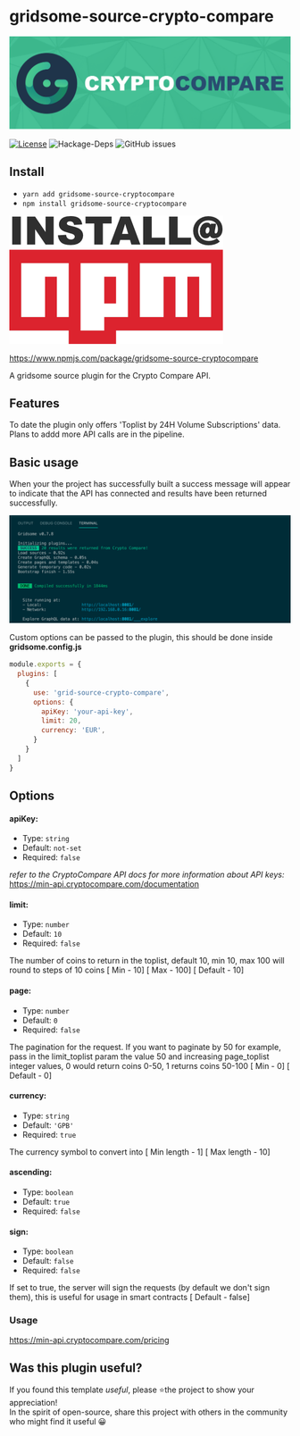 # gridsome-source-crypto-compare
![](gridsome-plugin-source-crypto-compare-logo.png)

 [![License](https://img.shields.io/npm/l/@nrwl/workspace.svg?style=flat-square&color=lightgrey)]()
![Hackage-Deps](https://img.shields.io/hackage-deps/v/up?color=green&style=flat-square)
![GitHub issues](https://img.shields.io/github/issues/leonlafa/node-type-express?style=flat-square&color=blue)

## Install

- `yarn add gridsome-source-cryptocompare`
- `npm install gridsome-source-cryptocompare`

![](npm-readme.png)

https://www.npmjs.com/package/gridsome-source-cryptocompare

A gridsome source plugin for the Crypto Compare API.   

## Features
To date the plugin only offers 'Toplist by 24H Volume Subscriptions' data.   Plans to addd more API calls are in the pipeline.

## Basic usage

When your the project has successfully built a success message will appear to indicate that the API has connected  and results have been returned successfully.

![](gridsoe-crypto-compare-success.png)

Custom options can be passed to the plugin, this should be done inside __gridsome.config.js__

```js
module.exports = {
  plugins: [
    {
      use: 'grid-source-crypto-compare',
      options: {
        apiKey: 'your-api-key',
        limit: 20,
        currency: 'EUR',
      }
    }
  ]
}
```
## Options

#### apiKey:
- Type: `string`
- Default:  `not-set`
- Required: `false`

_refer to the CryptoCompare API docs for more information about API keys:_
https://min-api.cryptocompare.com/documentation

#### limit:
- Type: `number`
- Default:  `10`
- Required: `false`

The number of coins to return in the toplist, default 10, min 10, max 100 will round to steps of 10 coins [ Min - 10] [ Max - 100] [ Default - 10]

#### page:
- Type: `number`
- Default:  `0`
- Required: `false`

The pagination for the request. If you want to paginate by 50 for example, pass in the limit_toplist param the value 50 and increasing page_toplist integer values, 0 would return coins 0-50, 1 returns coins 50-100 [ Min - 0] [ Default - 0]

#### currency:
- Type: `string`
- Default:  `'GPB'`
- Required: `true`

The currency symbol to convert into [ Min length - 1] [ Max length - 10]

#### ascending:
- Type: `boolean`
- Default:  `true`
- Required: `false`

#### sign:
- Type: `boolean`
- Default:  `false`
- Required: `false`

If set to true, the server will sign the requests (by default we don't sign them), this is useful for usage in smart contracts [ Default - false]

### Usage
https://min-api.cryptocompare.com/pricing

## Was this plugin useful?

If you found this template _useful_,
please ⭐️the project to show your appreciation!
<br>
In the spirit of open-source, share this project with others in the community who might find it useful 😀 


